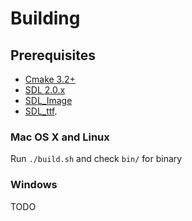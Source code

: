 # Building

## Prerequisites

- [Cmake 3.2+](https://cmake.org/)
- [SDL 2.0.x](https://www.libsdl.org/download-2.0.php)
- [SDL_Image](https://www.libsdl.org/projects/SDL_image/)
- [SDL_ttf](https://www.libsdl.org/projects/SDL_ttf/).

### Mac OS X and Linux

Run `./build.sh` and check `bin/` for binary

### Windows

TODO
